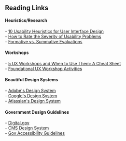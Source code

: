 <h2>Reading Links</h2>
<h4>Heuristics/Research</h4>
- <a href="https://www.nngroup.com/articles/ten-usability-heuristics/" target="_blank">10 Usability Heuristics for User Interface Design</a> 
<br>
- <a href="https://www.nngroup.com/articles/how-to-rate-the-severity-of-usability-problems/" target="_blank">How to Rate the Severity of Usability Problems</a>
<br>
- <a href="https://www.nngroup.com/articles/formative-vs-summative-evaluations/" target="_blank">Formative vs. Summative Evaluations</a>


<h4>Workshops</h4>
- <a href="https://www.nngroup.com/articles/5-ux-workshops/" target="_blank">5 UX Workshops and When to Use Them: A Cheat Sheet</a>
<br>
- <a href="https://www.nngroup.com/articles/workshop-activities/" target="_blank">Foundational UX Workshop Activities</a>

<h4>Beautiful Design Systems</h4>
- <a href="https://spectrum.adobe.com/" target="_blank">Adobe's Design System</a>
<br>
- <a href="https://m3.material.io/" target="_blank">Google's Design System</a>
<br>
- <a href="https://atlassian.design/" target="_blank">Atlassian's Design System</a>


<h4>Government Design Guidelines</h4>
- <a href="https://digital.gov/" target="_blank">Digital.gov</a>
<br>
- <a href="https://design.cms.gov/?theme=core" target="_blank">CMS Design System</a>
<br>
- <a href="https://accessibility.digital.gov/ux/inclusive-design/" target="_blank">Gov Accessibility Guidelines</a>

